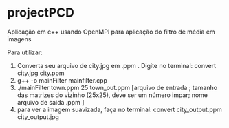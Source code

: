 # projectPCD
Aplicação em c++ usando OpenMPI para aplicação do filtro de média em imagens

Para utilizar:
1. Converta seu arquivo de city.jpg em .ppm . Digite no terminal: convert city.jpg city.ppm
2. g++ -o mainFilter mainfilter.cpp
3. ./mainFilter town.ppm 25 town_out.ppm [arquivo de entrada ; tamanho das matrizes do vizinho (25x25), deve ser um número impar; nome arquivo de saída .ppm ]
4. para ver a imagem suavizada, faça no terminal: convert city_output.ppm city_output.jpg
 
